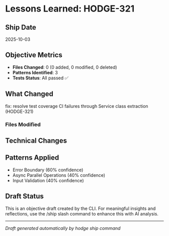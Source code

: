# Lessons Learned: HODGE-321

## Ship Date
2025-10-03

## Objective Metrics
- **Files Changed**: 0 (0 added, 0 modified, 0 deleted)
- **Patterns Identified**: 3
- **Tests Status**: All passed ✅

## What Changed
fix: resolve test coverage CI failures through Service class extraction (HODGE-321)

### Files Modified



## Technical Changes


## Patterns Applied
- Error Boundary (60% confidence)
- Async Parallel Operations (40% confidence)
- Input Validation (40% confidence)

## Draft Status
This is an objective draft created by the CLI. For meaningful insights and reflections, use the /ship slash command to enhance this with AI analysis.

---
*Draft generated automatically by hodge ship command*